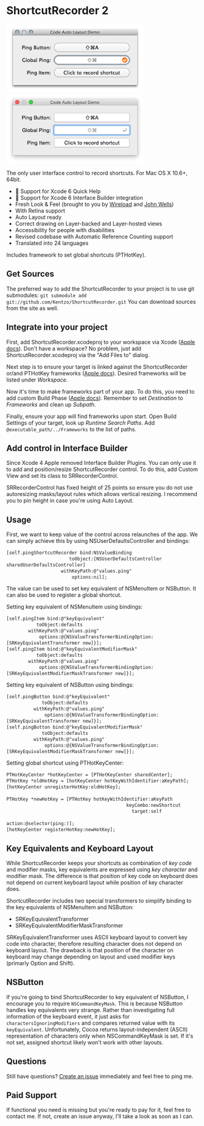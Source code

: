 ShortcutRecorder 2
====================
![pre-Yosemite ShortcutRecorder Preview](Demo/example.png)
![Yosemite ShortcutRecorder Preview](Demo/example-yosemite.png)

The only user interface control to record shortcuts. For Mac OS X 10.6+, 64bit.

- :microscope: Support for Xcode 6 Quick Help
- :microscope: Support for Xcode 6 Interface Builder integration
- Fresh Look & Feel (brought to you by [Wireload](http://wireload.net) and [John Wells](https://github.com/jwells89))
- With Retina support
- Auto Layout ready
- Correct drawing on Layer-backed and Layer-hosted views
- Accessibility for people with disabilities
- Revised codebase with Automatic Reference Counting support
- Translated into 24 languages

Includes framework to set global shortcuts (PTHotKey).

Get Sources
-----------
The preferred way to add the ShortcutRecorder to your project is to use git submodules:
`git submodule add git://github.com/Kentzo/ShortcutRecorder.git`
You can download sources from the site as well.

Integrate into your project
---------------------------
First, add ShortcutRecorder.xcodeproj to your workspace via Xcode ([Apple docs](https://developer.apple.com/library/mac/recipes/xcode_help-structure_navigator/articles/Adding_an_Existing_Project_to_a_Workspace.html)). Don't have a workspace? No problem, just add ShortcutRecorder.xcodeproj via the "Add Files to" dialog.

Next step is to ensure your target is linked against the ShortcutRecorder or/and PTHotKey frameworks ([Apple docs](http://developer.apple.com/library/ios/#recipes/xcode_help-project_editor/Articles/AddingaLibrarytoaTarget.html#//apple_ref/doc/uid/TP40010155-CH17)). Desired frameworks will be listed under *Workspace*.

Now it's time to make frameworks part of your app. To do this, you need to add custom Build Phase ([Apple docs](http://developer.apple.com/library/ios/#recipes/xcode_help-project_editor/Articles/CreatingaCopyFilesBuildPhase.html)). Remember to set *Destination* to *Frameworks* and clean up *Subpath*.

Finally, ensure your app will find frameworks upon start. Open Build Settings of your target, look up *Runtime Search Paths*. Add `@executable_path/../Frameworks` to the list of paths.

Add control in Interface Builder
--------------------------------
Since Xcode 4 Apple removed Interface Builder Plugins. You can only use it to add and position/resize ShortcutRecorder control. To do this, add Custom View and set its class to SRRecorderControl.

SRRecorderControl has fixed height of 25 points so ensure you do not use autoresizing masks/layout rules which allows vertical resizing. I recommend you to pin height in case you're using Auto Layout.

Usage
-----
First, we want to keep value of the control across relaunches of the app. We can simply achieve this by using NSUserDefaultsController and bindings:

    [self.pingShortcutRecorder bind:NSValueBinding
                           toObject:[NSUserDefaultsController sharedUserDefaultsController]
                        withKeyPath:@"values.ping"
                            options:nil];

The value can be used to set key equivalent of NSMenuItem or NSButton. It can also be used to register a global shortcut.

Setting key equivalent of NSMenuItem using bindings:

    [self.pingItem bind:@"keyEquivalent"
               toObject:defaults
            withKeyPath:@"values.ping"
                options:@{NSValueTransformerBindingOption: [SRKeyEquivalentTransformer new]}];
    [self.pingItem bind:@"keyEquivalentModifierMask"
               toObject:defaults
            withKeyPath:@"values.ping"
                options:@{NSValueTransformerBindingOption: [SRKeyEquivalentModifierMaskTransformer new]}];

Setting key equivalent of NSButton using bindings:

    [self.pingButton bind:@"keyEquivalent"
                 toObject:defaults
              withKeyPath:@"values.ping"
                  options:@{NSValueTransformerBindingOption: [SRKeyEquivalentTransformer new]}];
    [self.pingButton bind:@"keyEquivalentModifierMask"
                 toObject:defaults
              withKeyPath:@"values.ping"
                  options:@{NSValueTransformerBindingOption: [SRKeyEquivalentModifierMaskTransformer new]}];

Setting global shortcut using PTHotKeyCenter:

    PTHotKeyCenter *hotKeyCenter = [PTHotKeyCenter sharedCenter];
    PTHotKey *oldHotKey = [hotKeyCenter hotKeyWithIdentifier:aKeyPath];
    [hotKeyCenter unregisterHotKey:oldHotKey];

    PTHotKey *newHotKey = [PTHotKey hotKeyWithIdentifier:aKeyPath
                                                keyCombo:newShortcut
                                                  target:self
                                                  action:@selector(ping:)];
    [hotKeyCenter registerHotKey:newHotKey];

Key Equivalents and Keyboard Layout
----------------------------------------------------
While ShortcutRecorder keeps your shortcuts as combination of *key code* and modifier masks, key equivalents are expressed using *key character* and modifier mask. The difference is that position of key code on keyboard does not depend on current keyboard layout while position of key character does.

ShortcutRecorder includes two special transformers to simplify binding to the key equivalents of NSMenuItem and NSButton:

- SRKeyEquivalentTransformer
- SRKeyEquivalentModifierMaskTransformer

SRKeyEquivalentTransformer uses ASCII keyboard layout to convert key code into character, therefore resulting character does not depend on keyboard layout.
The drawback is that position of the character on keyboard may change depending on layout and used modifier keys (primarly Option and Shift).

NSButton
--------
If you're going to bind ShortcutRecorder to key equivalent of NSButton, I encourage you to require `NSCommandKeyMask`.
This is because NSButton handles key equivalents very strange. Rather than investigating full information of the keyboard event, it just asks for `charactersIgnoringModifiers`
and compares returned value with its `keyEquivalent`. Unfortunately, Cocoa returns layout-independent (ASCII) representation of characters only when NSCommandKeyMask is set.
If it's not set, assigned shortcut likely won't work with other layouts.

Questions
---------
Still have questions? [Create an issue](https://github.com/Kentzo/ShortcutRecorder/issues/new) immediately and feel free to ping me.

Paid Support
------------
If functional you need is missing but you're ready to pay for it, feel free to contact me. If not, create an issue anyway, I'll take a look as soon as I can.
